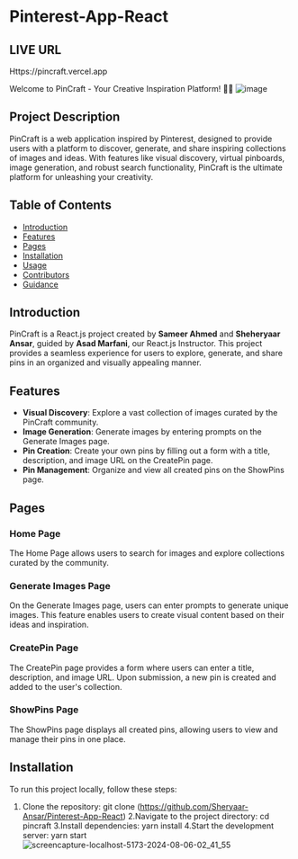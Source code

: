 # Pinterest-App-React

## LIVE URL
Https://pincraft.vercel.app

Welcome to PinCraft - Your Creative Inspiration Platform! 🎨✨
![image](https://github.com/user-attachments/assets/57d913dc-778c-48b9-ad39-faabad52ca3d)


## Project Description

PinCraft is a web application inspired by Pinterest, designed to provide users with a platform to discover, generate, and share inspiring collections of images and ideas. With features like visual discovery, virtual pinboards, image generation, and robust search functionality, PinCraft is the ultimate platform for unleashing your creativity.

## Table of Contents

- [Introduction](#introduction)
- [Features](#features)
- [Pages](#pages)
- [Installation](#installation)
- [Usage](#usage)
- [Contributors](#contributors)
- [Guidance](#guidance)

## Introduction

PinCraft is a React.js project created by **Sameer Ahmed** and **Sheheryaar Ansar**, guided by **Asad Marfani**, our React.js Instructor. This project provides a seamless experience for users to explore, generate, and share pins in an organized and visually appealing manner.

## Features

- **Visual Discovery**: Explore a vast collection of images curated by the PinCraft community.
- **Image Generation**: Generate images by entering prompts on the Generate Images page.
- **Pin Creation**: Create your own pins by filling out a form with a title, description, and image URL on the CreatePin page.
- **Pin Management**: Organize and view all created pins on the ShowPins page.

## Pages

### Home Page
The Home Page allows users to search for images and explore collections curated by the community. 

### Generate Images Page
On the Generate Images page, users can enter prompts to generate unique images. This feature enables users to create visual content based on their ideas and inspiration.

### CreatePin Page
The CreatePin page provides a form where users can enter a title, description, and image URL. Upon submission, a new pin is created and added to the user's collection.

### ShowPins Page
The ShowPins page displays all created pins, allowing users to view and manage their pins in one place.

## Installation

To run this project locally, follow these steps:

1. Clone the repository:
   git clone (https://github.com/Sheryaar-Ansar/Pinterest-App-React)
2.Navigate to the project directory:
   cd pincraft
3.Install dependencies:
   yarn install
4.Start the development server:
   yarn start
![screencapture-localhost-5173-2024-08-06-02_41_55](https://github.com/user-attachments/assets/2447a1ab-3aba-4614-ad21-fdef78439d12)


